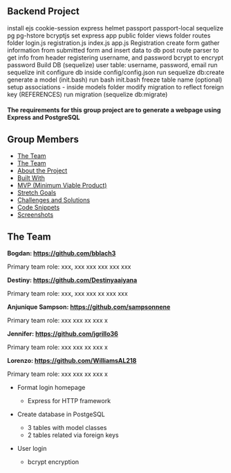 ## Backend Project
install
ejs
cookie-session
express
helmet
passport passport-local
sequelize
pg pg-hstore
bcryptjs
set express app
public folder
views folder
routes folder
login.js
registration.js
index.js
app.js
Registration
create form
gather information from submitted form and insert data to db
post route
parser to get info from header
registering username, and password
bcrypt to encrypt password
Build DB (sequelize)
user table: username, password, email
run sequelize init
configure db inside config/config.json
run sequelize db:create
generate a model (init.bash)
run bash init.bash
freeze table name (optional)
setup associations - inside models folder
modify migration to reflect foreign key (REFERENCES)
run migration (sequelize db:migrate)



#### The requirements for this group project are to generate a webpage using Express and PostgreSQL

## Group Members
* [The Team](#the-team) 
* [The Team](#the-team)
* [About the Project](#about-the-project)   
* [Built With](#built-with)               
* [MVP (Minimum Viable Product)](#mvp-minimum-viable-product)
* [Stretch Goals](#stretch-goals)
* [Challenges and Solutions](#challenges-and-solutions)
* [Code Snippets](#code-snippets)
* [Screenshots](#screenshots)


## The Team

<strong> Bogdan: https://github.com/bblach3 </strong>

Primary team role: xxx, xxx xxx xxx xxx xxx

<strong> Destiny: https://github.com/Destinyaaiyana </strong>

Primary team role: xxx, xxx xxx xx xxx xxx

<strong> Anjunique Sampson: https://github.com/sampsonnene </strong>

Primary team role: xxx xxx xx xxx x

<strong> Jennifer: https://github.com/jgrillo36 </strong>

Primary team role: xxx xxx xx xxx x

<strong> Lorenzo: https://github.com/WilliamsAL218 </strong>

Primary team role: xxx xxx xx xxx x


- Format login homepage
     * Express for HTTP framework

- Create database in PostgeSQL
     * 3 tables with model classes
     * 2 tables related via foreign keys

- User login
     * bcrypt encryption

